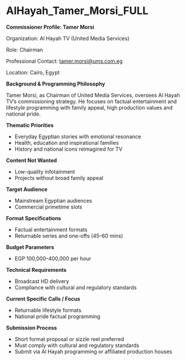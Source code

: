 # AlHayah_Tamer_Morsi_FULL

**Commissioner Profile: Tamer Morsi**

Organization: Al Hayah TV (United Media Services)

Role: Chairman

Professional Contact: tamer.morsi@ums.com.eg

Location: Cairo, Egypt

**Background & Programming Philosophy**

Tamer Morsi, as Chairman of United Media Services, oversees Al Hayah TV’s commissioning strategy. He focuses on factual entertainment and lifestyle programming with family appeal, high production values and national pride.

**Thematic Priorities**

- Everyday Egyptian stories with emotional resonance
- Health, education and inspirational families
- History and national icons reimagined for TV

**Content Not Wanted**

- Low-quality infotainment
- Projects without broad family appeal

**Target Audience**

- Mainstream Egyptian audiences
- Commercial primetime slots

**Format Specifications**

- Factual entertainment formats
- Returnable series and one-offs (45–60 mins)

**Budget Parameters**

- EGP 100,000–400,000 per hour

**Technical Requirements**

- Broadcast HD delivery
- Compliance with cultural and regulatory standards

**Current Specific Calls / Focus**

- Returnable lifestyle formats
- National pride factual programming

**Submission Process**

- Short format proposal or sizzle reel preferred
- Must comply with cultural and regulatory standards
- Submit via Al Hayah programming or affiliated production houses